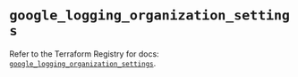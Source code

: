 # `google_logging_organization_settings`

Refer to the Terraform Registry for docs: [`google_logging_organization_settings`](https://registry.terraform.io/providers/hashicorp/google/6.41.0/docs/resources/logging_organization_settings).

